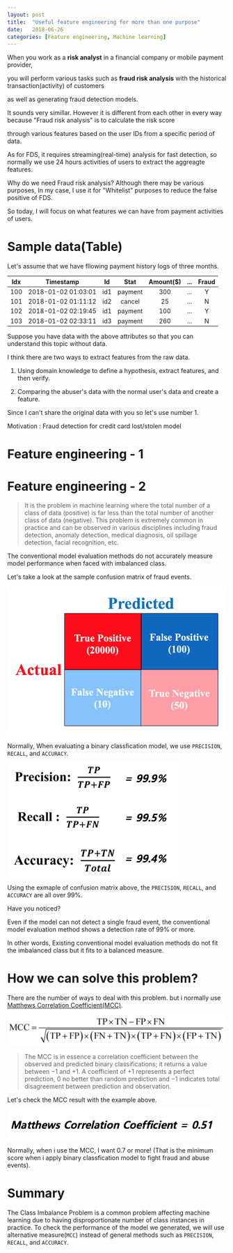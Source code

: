 ```yaml
---
layout: post
title:  "Useful feature engineering for more than one purpose"
date:   2018-06-26
categories: [Feature engineering, Machine learning]
---
```


When you work as a **risk analyst** in a financial company or mobile payment provider, 

you will perform various tasks such as **fraud risk analysis** with the historical transaction(activity) of customers 

as well as generating fraud detection models. 

It sounds very simillar. However it is different from each other in every way because "Fraud risk analysis" is to calculate the risk score 

through various features based on the user IDs from a specific period of data.

As for FDS, it requires streaming(real-time) analysis for fast detection, so normally we use 24 hours activities of users to extract the aggreagte features. 

Why do we need Fraud risk analysis? Although there may be various purposes, In my case, I use it for "Whitelist" purposes to reduce the false positive of FDS. 

So today, I will focus on what features we can have from payment activities of users. 

# Sample data(Table)

Let's assume that we have fllowing payment history logs of three months.

| <center>Idx</center> | <center>Timestamp</center> | <center>Id</center> | <center>Stat</center> | <center>Amount($)</center> |  <center>...</center> | <center>Fraud</center> |
|:--------:|:--------:|:--------:|:--------:|:--------:|:--------:|:--------:|
| 100 | <center> 2018-01-02 01:03:01 </center> | <center> id1 </center> | <center> payment </center> | <center> 300 </center> | <center> ... </center> | <center> Y </center> |
| 101 | <center> 2018-01-02 01:11:12 </center> | <center> id2 </center> | <center> cancel </center>  | <center> 25 </center>  | <center> ...  </center>| <center> N </center> |
| 102 | <center> 2018-01-02 02:19:45 </center> | <center> id1 </center> | <center> payment </center> | <center> 100 </center> | <center> ... </center> | <center> Y </center> |
| 103 | <center> 2018-01-02 02:33:11 </center> | <center> id3 </center> | <center> payment </center> | <center> 260 </center> | <center> ... </center> | <center> N </center> |

Suppose you have data with the above attributes so that you can understand this topic without data.

I think there are two ways to extract features from the raw data.

1. Using domain knowledge to define a hypothesis, extract features, and then verify.

2. Comparing the abuser's data with the normal user's data and create a feature.

Since I can't share the original data with you so let's use number 1. 

Motivation : Fraud detection for credit card lost/stolen model 

# Feature engineering - 1


# Feature engineering - 2

> It is the problem in machine learning where the total number of a class of data (positive) is far less than the total number of another class of data (negative). This problem is extremely common in practice and can be observed in various disciplines including fraud detection, anomaly detection, medical diagnosis, oil spillage detection, facial recognition, etc.

The conventional model evaluation methods do not accurately measure model performance when faced with imbalanced class.

Let's take a look at the sample confusion matrix of fraud events. 

![screenshot_1](/static/img/confusion_matrix.jpg)

Normally, When evaluating a binary classfication model, we use `PRECISION`, `RECALL`, and `ACCURACY`.

![screenshot_2](/static/img/model_evaluation.jpg)

Using the exmaple of confusion matrix above, the `PRECISION`, `RECALL`, and `ACCURACY` are all over 99%.

Have you noticed? 

Even if the model can not detect a single fraud event, the conventional model evaluation method shows a detection rate of 99% or more.

In other words, Existing conventional model evaluation methods do not fit the imbalanced class but it fits to a balanced measure.

# How we can solve this problem?

There are the number of ways to deal with this problem. but i normally use [Matthews Correlation Coefficient(MCC)](https://en.wikipedia.org/wiki/Matthews_correlation_coefficient). 

![screenshot_3](/static/img/MCC.jpeg)

> The MCC is in essence a correlation coefficient between the observed and predicted binary classifications; it returns a value between −1 and +1. A coefficient of +1 represents a perfect prediction, 0 no better than random prediction and −1 indicates total disagreement between prediction and observation.

Let's check the MCC result with the example above. 

![screenshot_4](/static/img/MCC_score.jpg)

Normally, when i use the MCC, I want 0.7 or more! (That is the minimum score when i apply binary classfication model to fight fraud and abuse events). 

# Summary

The Class Imbalance Problem is a common problem affecting machine learning due to having disproportionate number of class instances in practice. To check the performance of the model we generated, we will use alternative measure(`MCC`) instead of general methods such as `PRECISION`, `RECALL`, and `ACCURACY`.
